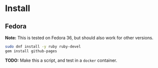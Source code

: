 # Install

## Fedora
**Note:** This is tested on Fedora 36, but should also work for other versions.

```bash
sudo dnf install -y ruby ruby-devel
gem install github-pages
```

**TODO:** Make this a script, and test in a `docker` container.